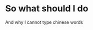 <html>
<body>

<h1>So what should I do</h1>
<p>And why I cannot type chinese words</P>

</body>
</html>
